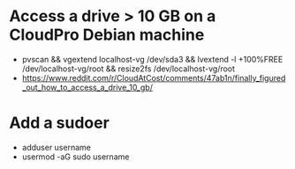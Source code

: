 
# Access a drive > 10 GB on a CloudPro Debian machine
* pvscan && vgextend localhost-vg /dev/sda3 && lvextend -l +100%FREE /dev/localhost-vg/root && resize2fs /dev/localhost-vg/root 
* https://www.reddit.com/r/CloudAtCost/comments/47ab1n/finally_figured_out_how_to_access_a_drive_10_gb/


# Add a sudoer

* adduser username
* usermod -aG sudo username
